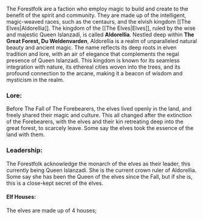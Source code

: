 The Forestfolk are a faction who employ magic to build and create to the benefit of the spirit and community. They are made up of the intelligent, magic-weaved races, such as the centaurs, and the elvish kingdom [[The Elves|Aldorellia]].
The kingdom of the [[The Elves|Elves]], ruled by the wise and majestic Queen Islanzadi, is called **Aldorellia**. Nestled deep within **The Great Forest, Du Weldenvarden**, Aldorellia is a realm of unparalleled natural beauty and ancient magic. The name reflects its deep roots in elven tradition and lore, with an air of elegance that complements the regal presence of Queen Islanzadi. This kingdom is known for its seamless integration with nature, its ethereal cities woven into the trees, and its profound connection to the arcane, making it a beacon of wisdom and mysticism in the realm.

### Lore:
Before The Fall of The Forebearers, the elves lived openly in the land, and freely shared their magic and culture. This all changed after the extinction of the Forebearers, with the elves and their kin retreating deep into the great forest, to scarcely leave. Some say the elves took the essence of the land with them.


### Leadership:
The Forestfolk acknowledge the monarch of the elves as their leader, this currently being Queen Islanzadi. She is the current crown ruler of Aldorellia.
Some say she has been the Queen of the elves since the Fall, but if she is, this is a close-kept secret of the elves.

#### Elf Houses:
The elves are made up of 4 houses; 